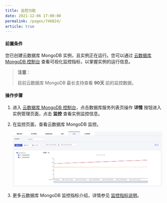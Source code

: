 ```yaml
---
title: 监控功能
date: 2021-12-06 17:00:00
permalink: /pages/746024/
article: true
---
```



#### 前置条件

您已创建云数据库 MongoDB 实例，且实例正在运行。您可以通过 [云数据库 MongoDB 控制台](https://console.capitalonline.net/mongodb) 查看可视化监控指标，以掌握实例的运行信息。

> **注意**：
>
> 目前云数据库 MongoDB 最长支持查看 **90天** 前的监控数据。

#### 操作步骤

1. 进入 [云数据库 MongoDB 控制台](https://console.capitalonline.net/mongodb)，点击数据库服务列表页操作 **详情** 按钮进入实例管理页面，点击 **监控** 查看实例监控信息。

2. 在监控页面，查看云数据库 MongoDB 监控。

   ![monitor_console](./../../pic/monitor_console.png)

3. 更多云数据库 MongoDB 监控指标介绍，详情参见 [监控指标说明](./01.监控指标说明.md)。
